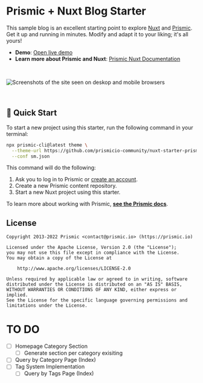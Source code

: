 # Prismic + Nuxt Blog Starter

This sample blog is an excellent starting point to explore [Nuxt][nuxt] and [Prismic][prismic]. Get it up and running in minutes. Modify and adapt it to your liking; it's all yours!

- **Demo**: [Open live demo][live-demo]
- **Learn more about Prismic and Nuxt**: [Prismic Nuxt Documentation][prismic-docs]

&nbsp;

<img src="https://user-images.githubusercontent.com/8601064/163122284-5b80a81e-a4fd-482e-9bd5-99b22f61175f.png" alt="Screenshots of the site seen on deskop and mobile browsers" />

&nbsp;

## 🚀 Quick Start

To start a new project using this starter, run the following command in your terminal:

```sh
npx prismic-cli@latest theme \
  --theme-url https://github.com/prismicio-community/nuxt-starter-prismic-blog \
  --conf sm.json
```

This command will do the following:

1. Ask you to log in to Prismic or [create an account][prismic-sign-up].
2. Create a new Prismic content repository.
3. Start a new Nuxt project using this starter.

To learn more about working with Prismic, [**see the Prismic docs**][prismic-docs].

## License

```
Copyright 2013-2022 Prismic <contact@prismic.io> (https://prismic.io)

Licensed under the Apache License, Version 2.0 (the "License");
you may not use this file except in compliance with the License.
You may obtain a copy of the License at

    http://www.apache.org/licenses/LICENSE-2.0

Unless required by applicable law or agreed to in writing, software
distributed under the License is distributed on an "AS IS" BASIS,
WITHOUT WARRANTIES OR CONDITIONS OF ANY KIND, either express or implied.
See the License for the specific language governing permissions and
limitations under the License.
```

[prismic]: https://prismic.io/
[prismic-docs]: https://prismic.io/docs/technologies/nuxt
[prismic-sign-up]: https://prismic.io/dashboard/signup
[nuxt]: https://nuxtjs.org/
[live-demo]: https://nuxt-starter-prismic-blog.vercel.app


# TO DO
- [ ] Homepage Category Section
  - [ ] Generate section per category exisiting
- [ ] Query by Category Page (Index)
- [ ] Tag System Implementation
  - [ ] Query by Tags Page (Index)